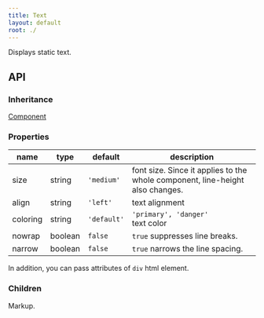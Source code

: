 ```yaml
---
title: Text
layout: default
root: ./
---
```


Displays static text.  


API
--------

### Inheritance

[Component](component)

### Properties

| name | type | default | description |
| ---- | -- | ----------- | ---- |
| size | string | `'medium'` | font size. Since it applies to the whole component, line-height also changes. |
| align | string | `'left'` | text alignment |
| coloring | string | `'default'` | `'primary', 'danger'`<br />text color |
| nowrap | boolean | `false` | `true` suppresses line breaks. |
| narrow | boolean | `false` | `true` narrows the line spacing. |

In addition, you can pass attributes of `div` html element.

### Children

Markup.
